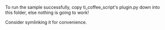 To run the sample successfully, copy ti_coffee_script's plugin.py down into this folder, else nothing is going to work!

Consider symlinking it for convenience.

